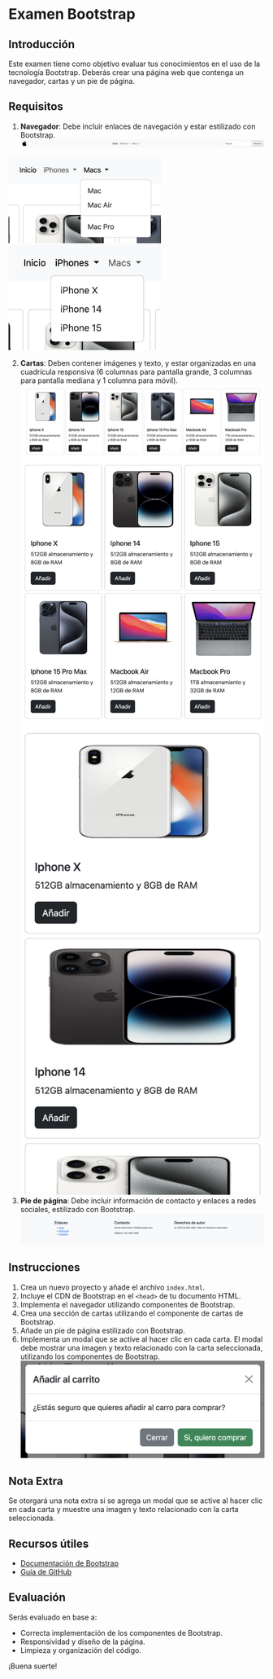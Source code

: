 # Examen Bootstrap

## Introducción
Este examen tiene como objetivo evaluar tus conocimientos en el uso de la tecnología Bootstrap. Deberás crear una página web que contenga un navegador, cartas y un pie de página.

## Requisitos
1. **Navegador**: Debe incluir enlaces de navegación y estar estilizado con Bootstrap.
![Imagen 1](./readme/navigation.png)
<img src="./readme/menu_iphone.png" alt="Imagen 1" width="300">
<img src="./readme/menu_macs.png" alt="Imagen 1" width="300">

2. **Cartas**: Deben contener imágenes y texto, y estar organizadas en una cuadrícula responsiva (6 columnas para pantalla grande, 3 columnas para pantalla mediana y 1 columna para móvil).
![Imagen 1](./readme/grid-lg.png)
![Imagen 1](./readme/grid-md.png)
![Imagen 1](./readme/grid-movil.png)
3. **Pie de página**: Debe incluir información de contacto y enlaces a redes sociales, estilizado con Bootstrap.
![Imagen 1](./readme/footer.png)

## Instrucciones
1. Crea un nuevo proyecto y añade el archivo `index.html`.
2. Incluye el CDN de Bootstrap en el `<head>` de tu documento HTML.
3. Implementa el navegador utilizando componentes de Bootstrap.
4. Crea una sección de cartas utilizando el componente de cartas de Bootstrap.
5. Añade un pie de página estilizado con Bootstrap.
6. Implementa un modal que se active al hacer clic en cada carta. El modal debe mostrar una imagen y texto relacionado con la carta seleccionada, utilizando los componentes de Bootstrap.
![Imagen 1](./readme/modal.png)

## Nota Extra
Se otorgará una nota extra si se agrega un modal que se active al hacer clic en cada carta y muestre una imagen y texto relacionado con la carta seleccionada.

## Recursos útiles
- [Documentación de Bootstrap](https://getbootstrap.com/docs/5.1/getting-started/introduction/)
- [Guía de GitHub](https://guides.github.com/)

## Evaluación
Serás evaluado en base a:
- Correcta implementación de los componentes de Bootstrap.
- Responsividad y diseño de la página.
- Limpieza y organización del código.

¡Buena suerte!

